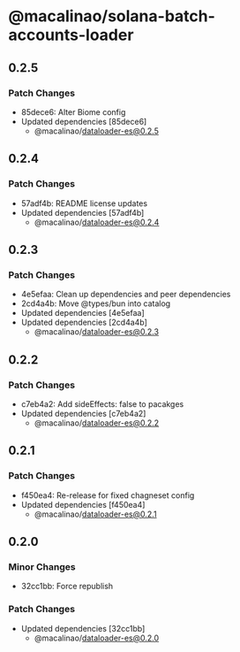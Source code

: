 # @macalinao/solana-batch-accounts-loader

## 0.2.5

### Patch Changes

- 85dece6: Alter Biome config
- Updated dependencies [85dece6]
  - @macalinao/dataloader-es@0.2.5

## 0.2.4

### Patch Changes

- 57adf4b: README license updates
- Updated dependencies [57adf4b]
  - @macalinao/dataloader-es@0.2.4

## 0.2.3

### Patch Changes

- 4e5efaa: Clean up dependencies and peer dependencies
- 2cd4a4b: Move @types/bun into catalog
- Updated dependencies [4e5efaa]
- Updated dependencies [2cd4a4b]
  - @macalinao/dataloader-es@0.2.3

## 0.2.2

### Patch Changes

- c7eb4a2: Add sideEffects: false to pacakges
- Updated dependencies [c7eb4a2]
  - @macalinao/dataloader-es@0.2.2

## 0.2.1

### Patch Changes

- f450ea4: Re-release for fixed chagneset config
- Updated dependencies [f450ea4]
  - @macalinao/dataloader-es@0.2.1

## 0.2.0

### Minor Changes

- 32cc1bb: Force republish

### Patch Changes

- Updated dependencies [32cc1bb]
  - @macalinao/dataloader-es@0.2.0
